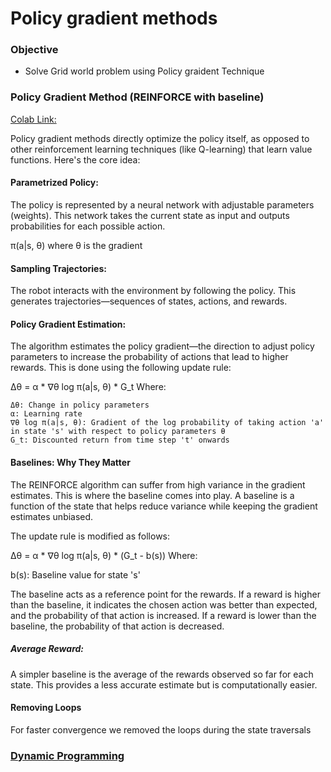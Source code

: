 # Policy gradient methods

<!--* freshness: { owner: 'nagasrinivas' reviewed: '2024-05-11' review_interval: '12 months'} *-->

### Objective

*   Solve Grid world problem using Policy graident Technique

### Policy Gradient Method (REINFORCE with baseline)

[Colab Link:](https://colab.research.google.com/drive/1gHW3MEemv-Ocq-9YcNm3vIFukLRRNhXd#scrollTo=en_xBj3GB-iq)

Policy gradient methods directly optimize the policy itself, as opposed to other
reinforcement learning techniques (like Q-learning) that learn value functions.
Here's the core idea:

#### Parametrized Policy:

The policy is represented by a neural network with adjustable parameters
(weights). This network takes the current state as input and outputs
probabilities for each possible action.

π(a|s, θ) where θ is the gradient

#### Sampling Trajectories:

The robot interacts with the environment by following the policy. This generates
trajectories—sequences of states, actions, and rewards.

#### Policy Gradient Estimation:

The algorithm estimates the policy gradient—the direction to adjust policy
parameters to increase the probability of actions that lead to higher rewards.
This is done using the following update rule:

Δθ = α * ∇θ log π(a|s, θ) * G_t Where:

```
Δθ: Change in policy parameters
α: Learning rate
∇θ log π(a|s, θ): Gradient of the log probability of taking action 'a' in state 's' with respect to policy parameters θ
G_t: Discounted return from time step 't' onwards
```

#### Baselines: Why They Matter

The REINFORCE algorithm can suffer from high variance in the gradient estimates.
This is where the baseline comes into play. A baseline is a function of the
state that helps reduce variance while keeping the gradient estimates unbiased.

The update rule is modified as follows:

Δθ = α * ∇θ log π(a|s, θ) * (G_t - b(s)) Where:

b(s): Baseline value for state 's'

The baseline acts as a reference point for the rewards. If a reward is higher
than the baseline, it indicates the chosen action was better than expected, and
the probability of that action is increased. If a reward is lower than the
baseline, the probability of that action is decreased.

##### Average Reward:

A simpler baseline is the average of the rewards observed so far for each state.
This provides a less accurate estimate but is computationally easier.

#### Removing Loops

For faster convergence we removed the loops during the state traversals

### [Dynamic Programming](dynamicprogramming.md)

